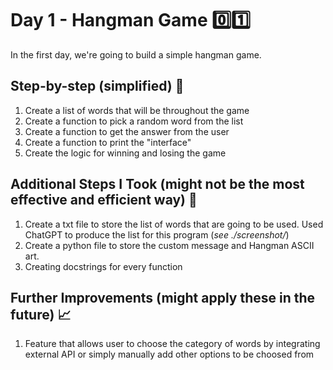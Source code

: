 # Day 1 - Hangman Game :zero::one:

In the first day, we're going to build a simple hangman game.

## Step-by-step (simplified) :ledger:

1. Create a list of words that will be throughout the game
2. Create a function to pick a random word from the list
3. Create a function to get the answer from the user
4. Create a function to print the "interface"
5. Create the logic for winning and losing the game

## Additional Steps I Took (might not be the most effective and efficient way) :walking:

1. Create a txt file to store the list of words that are going to be used. Used ChatGPT to produce the list for this program (*see ./screenshot/*)
2. Create a python file to store the custom message and Hangman ASCII art. 
3. Creating docstrings for every function

## Further Improvements (might apply these in the future) :chart_with_upwards_trend:

1. Feature that allows user to choose the category of words by integrating external API or simply manually add other options to be choosed from
